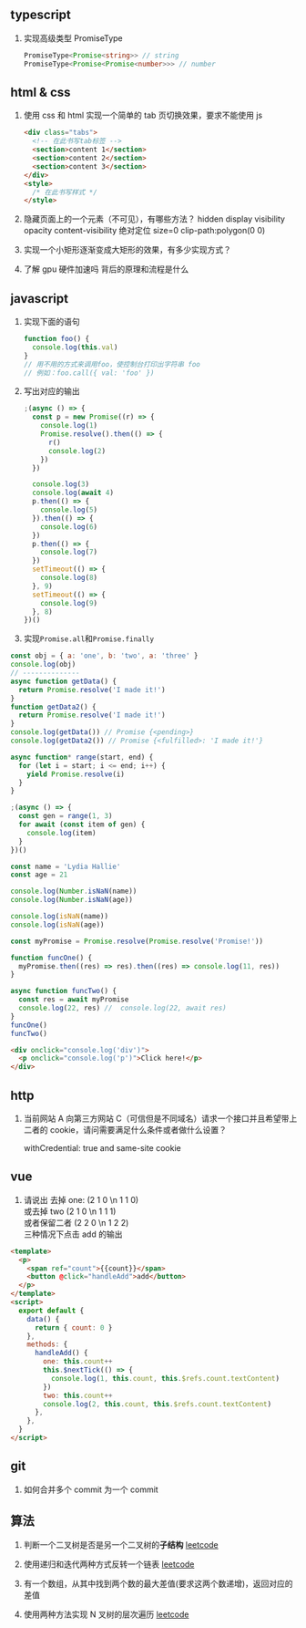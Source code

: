 ## typescript

1. 实现高级类型 PromiseType<T>

   ```ts
   PromiseType<Promise<string>> // string
   PromiseType<Promise<Promise<number>>> // number
   ```

## html & css

1. 使用 css 和 html 实现一个简单的 tab 页切换效果，要求不能使用 js

   ```html
   <div class="tabs">
     <!-- 在此书写tab标签 -->
     <section>content 1</section>
     <section>content 2</section>
     <section>content 3</section>
   </div>
   <style>
     /* 在此书写样式 */
   </style>
   ```

2. 隐藏页面上的一个元素（不可见），有哪些方法？
   hidden display visibility opacity content-visibility 绝对定位 size=0 clip-path:polygon(0 0)
3. 实现一个小矩形逐渐变成大矩形的效果，有多少实现方式？
4. 了解 gpu 硬件加速吗 背后的原理和流程是什么

## javascript

1. 实现下面的语句

   ```js
   function foo() {
     console.log(this.val)
   }
   // 用不用的方式来调用foo，使控制台打印出字符串 foo
   // 例如：foo.call({ val: 'foo' })
   ```

2. 写出对应的输出

   ```js
   ;(async () => {
     const p = new Promise((r) => {
       console.log(1)
       Promise.resolve().then(() => {
         r()
         console.log(2)
       })
     })

     console.log(3)
     console.log(await 4)
     p.then(() => {
       console.log(5)
     }).then(() => {
       console.log(6)
     })
     p.then(() => {
       console.log(7)
     })
     setTimeout(() => {
       console.log(8)
     }, 9)
     setTimeout(() => {
       console.log(9)
     }, 8)
   })()
   ```

3. 实现`Promise.all`和`Promise.finally`

```js
const obj = { a: 'one', b: 'two', a: 'three' }
console.log(obj)
// --------------
async function getData() {
  return Promise.resolve('I made it!')
}
function getData2() {
  return Promise.resolve('I made it!')
}
console.log(getData()) // Promise {<pending>}
console.log(getData2()) // Promise {<fulfilled>: 'I made it!'}

async function* range(start, end) {
  for (let i = start; i <= end; i++) {
    yield Promise.resolve(i)
  }
}

;(async () => {
  const gen = range(1, 3)
  for await (const item of gen) {
    console.log(item)
  }
})()

const name = 'Lydia Hallie'
const age = 21

console.log(Number.isNaN(name))
console.log(Number.isNaN(age))

console.log(isNaN(name))
console.log(isNaN(age))

const myPromise = Promise.resolve(Promise.resolve('Promise!'))

function funcOne() {
  myPromise.then((res) => res).then((res) => console.log(11, res))
}

async function funcTwo() {
  const res = await myPromise
  console.log(22, res) //  console.log(22, await res)
}
funcOne()
funcTwo()
```

```html
<div onclick="console.log('div')">
  <p onclick="console.log('p')">Click here!</p>
</div>
```

## http

1. 当前网站 A 向第三方网站 C（可信但是不同域名）请求一个接口并且希望带上二者的 cookie，请问需要满足什么条件或者做什么设置？

   withCredential: true and same-site cookie

## vue

1. 请说出
   去掉 one: (2 1 0 \n 1 1 0)<br>
   或去掉 two (2 1 0 \n 1 1 1)<br>
   或者保留二者 (2 2 0 \n 1 2 2)<br>
   三种情况下点击 add 的输出

```html
<template>
  <p>
    <span ref="count">{{count}}</span>
    <button @click="handleAdd">add</button>
  </p>
</template>
<script>
  export default {
    data() {
      return { count: 0 }
    },
    methods: {
      handleAdd() {
        one: this.count++
        this.$nextTick(() => {
          console.log(1, this.count, this.$refs.count.textContent)
        })
        two: this.count++
        console.log(2, this.count, this.$refs.count.textContent)
      },
    },
  }
</script>
```

## git

1. 如何合并多个 commit 为一个 commit

## 算法

1. 判断一个二叉树是否是另一个二叉树的**子结构** [leetcode](https://leetcode-cn.com/problems/shu-de-zi-jie-gou-lcof/)

2. 使用递归和迭代两种方式反转一个链表 [leetcode](https://leetcode-cn.com/problems/reverse-linked-list/)
3. 有一个数组，从其中找到两个数的最大差值(要求这两个数递增)，返回对应的差值
4. 使用两种方法实现 N 叉树的层次遍历 [leetcode](https://leetcode.cn/problems/n-ary-tree-level-order-traversal/)
